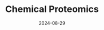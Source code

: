 ---
title: "Chemical Proteomics"
collection: publications
permalink: \Resources\Proteomics
excerpt: 'In situ photolabeling and TMT-based proteomic analysis of Probe Targets'
date: 2024-08-29
#venue: 'Preprint'
#slidesurl: #'http://academicpages.github.io/files/slides1.pdf'
paperurl: 'https://hanigan-lab.org/Protocols/Proteomics/Chemical_Proteomic_Protocols.docx'
---